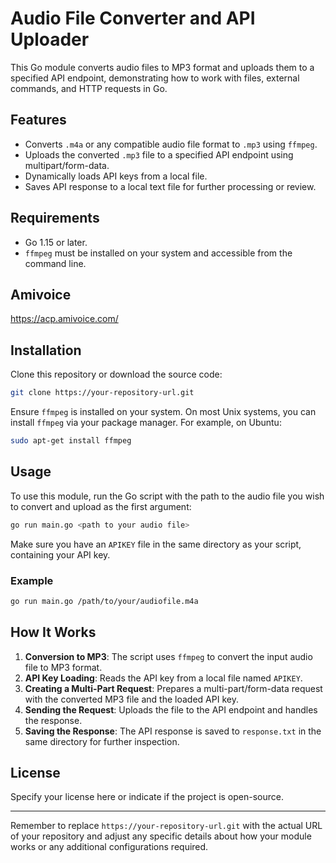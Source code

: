 # Audio File Converter and API Uploader

This Go module converts audio files to MP3 format and uploads them to a specified API endpoint, demonstrating how to work with files, external commands, and HTTP requests in Go.

## Features

- Converts `.m4a` or any compatible audio file format to `.mp3` using `ffmpeg`.
- Uploads the converted `.mp3` file to a specified API endpoint using multipart/form-data.
- Dynamically loads API keys from a local file.
- Saves API response to a local text file for further processing or review.

## Requirements

- Go 1.15 or later.
- `ffmpeg` must be installed on your system and accessible from the command line.

## Amivoice

https://acp.amivoice.com/

## Installation

Clone this repository or download the source code:

```bash
git clone https://your-repository-url.git
```

Ensure `ffmpeg` is installed on your system. On most Unix systems, you can install `ffmpeg` via your package manager. For example, on Ubuntu:

```bash
sudo apt-get install ffmpeg
```

## Usage

To use this module, run the Go script with the path to the audio file you wish to convert and upload as the first argument:

```bash
go run main.go <path to your audio file>
```

Make sure you have an `APIKEY` file in the same directory as your script, containing your API key.

### Example

```bash
go run main.go /path/to/your/audiofile.m4a
```

## How It Works

1. **Conversion to MP3**: The script uses `ffmpeg` to convert the input audio file to MP3 format.
2. **API Key Loading**: Reads the API key from a local file named `APIKEY`.
3. **Creating a Multi-Part Request**: Prepares a multi-part/form-data request with the converted MP3 file and the loaded API key.
4. **Sending the Request**: Uploads the file to the API endpoint and handles the response.
5. **Saving the Response**: The API response is saved to `response.txt` in the same directory for further inspection.

## License

Specify your license here or indicate if the project is open-source.

---

Remember to replace `https://your-repository-url.git` with the actual URL of your repository and adjust any specific details about how your module works or any additional configurations required.
